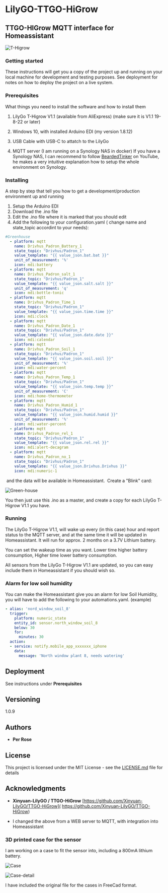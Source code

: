 # LilyGO-TTGO-HiGrow
## TTGO-HIGrow MQTT interface for Homeassistant

![T-Higrow](https://github.com/pesor/LilyGO-TTGO-HiGrow/blob/master/images/T-Higrow.jpg)



### Getting started

These instructions will get you a copy of the project up and running on your local machine for development and testing purposes. See deployment for notes on how to deploy the project on a live system.

### Prerequisites

What things you need to install the software and how to install them

1. LilyGo T-Higrow V1.1 (available from AliExpress)  (make sure it is V1.1 19-8-22 or later)

2. Windows 10, with installed Arduino EDI (my version 1.8.12)

3. USB Cable with USB-C to attatch to the LilyGo

4. MQTT server (I am running on a Synology NAS in docker)
   If you have a Synology NAS, I can recommend to follow [BeardedTinker](https://www.youtube.com/channel/UCuqokNoK8ZFNQdXxvlE129g) on YouTube, he makes a very intuitive explanation how to setup the whole environment on Synology.   

   [](https://https://www.youtube.com/channel/UCuqokNoK8ZFNQdXxvlE129g)

### Installing

A step by step that tell you how to get a development/production environment up and running

1. Setup the Arduino EDI
2. Download the .ino file
3. Edit the .ino file where it is marked that you should edit
4. Add the following to your configuration.yaml ( change name and state_topic accordint to your needs):

```yaml
#Greenhouse
  - platform: mqtt
    name: Drivhus_Padron_Battery_1
    state_topic: "Drivhus/Padron_1"
    value_template: "{{ value_json.bat.bat }}"
    unit_of_measurement: '%'
    icon: mdi:battery
  - platform: mqtt    
    name: Drivhus_Padron_salt_1
    state_topic: "Drivhus/Padron_1"
    value_template: "{{ value_json.salt.salt }}"
    unit_of_measurement: 'q' 
    icon: mdi:bottle-tonic
  - platform: mqtt
    name: Drivhus_Padron_Time_1
    state_topic: "Drivhus/Padron_1"
    value_template: "{{ value_json.time.time }}"
    icon: mdi:clock
  - platform: mqtt
    name: Drivhus_Padron_Date_1
    state_topic: "Drivhus/Padron_1"
    value_template: "{{ value_json.date.date }}"
    icon: mdi:calendar    
  - platform: mqtt
    name: Drivhus_Padron_Soil_1
    state_topic: "Drivhus/Padron_1"
    value_template: "{{ value_json.soil.soil }}"
    unit_of_measurement: '%' 
    icon: mdi:water-percent
  - platform: mqtt
    name: Drivhus_Padron_Temp_1
    state_topic: "Drivhus/Padron_1"
    value_template: "{{ value_json.temp.temp }}"
    unit_of_measurement: 'C' 
    icon: mdi:home-thermometer
  - platform: mqtt
    name: Drivhus_Padron_Humid_1
    state_topic: "Drivhus/Padron_1"
    value_template: "{{ value_json.humid.humid }}"
    unit_of_measurement: '%' 
    icon: mdi:water-percent
  - platform: mqtt
    name: Drivhus_Padron_rel_1
    state_topic: "Drivhus/Padron_1"
    value_template: "{{ value_json.rel.rel }}"
    icon: mdi:alert-decagram
  - platform: mqtt
    name: Drivhus_Padron_no_1
    state_topic: "Drivhus/Padron_1"
    value_template: "{{ value_json.Drivhus.Drivhus }}"
    icon: mdi:numeric-1

```

​		and the data will be available in Homeassistant.
​        Create a "Blink" card:

![Green-house](https://github.com/pesor/LilyGO-TTGO-HiGrow/blob/master/images/Green-house.jpg)

You then just use this .ino as a master, and create a copy for each LilyGo T-Higrow V1.1 you have.

### Running

The LilyGo T-Higrow V1.1, will wake up every (in this case) hour and report status to the MQTT server, and at the same time it will be updated in Homeassistant. It will run for approx. 2 months on a 3.7V Lithium battery.

You can set the wakeup time as you want. Lower time higher battery consumption, Higher time lower battery consumption.

All sensors from the LilyGo T-Higrow V1.1 are updated, so you can easy include them in Homeassistant if you should wish so.

### Alarm for low soil humidity

You can make the Homeassistant give you an alarm for low Soil Humidity, you will have to add the following to your automations.yaml. (example)

```yaml
- alias: 'nord_window_soil_8'
  trigger:
    platform: numeric_state
    entity_id: sensor.north_window_soil_8
    below: 30
    for:
      minutes: 30
  action:
  - service: notify.mobile_app_xxxxxxx_iphone
    data:
      message: 'North window plant 8, needs watering'

```

## Deployment

See instructions under **Prerequisites**

## Versioning

1.0.9

## Authors

* **Per Rose** 

## License

This project is licensed under the MIT License - see the [LICENSE.md](LICENSE.md) file for details

## Acknowledgments

* **Xinyuan-LilyGO / TTGO-HiGrow**  [https://github.com/Xinyuan-LilyGO/TTGO-HiGrow]( https://github.com/Xinyuan-LilyGO/TTGO-HiGrow) 

* I changed the above from a WEB server to MQTT, with integration into Homeassistant




### 3D printed case for the sensor

I am working on a case to fit the sensor into, including a 800mA lithium battery.

![Case](https://github.com/pesor/LilyGO-TTGO-HiGrow/blob/master/images/Case.jpg)

![Case-detail](https://github.com/pesor/LilyGO-TTGO-HiGrow/blob/master/images/Case-detail.jpg)

I have included the original file for the cases in FreeCad format.
